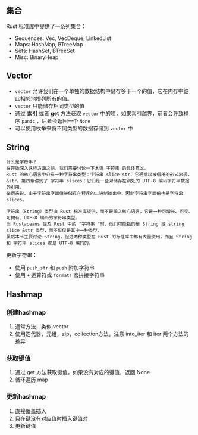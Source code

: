 ## 集合
Rust 标准库中提供了一系列集合：
- Sequences: Vec, VecDeque, LinkedList
- Maps: HashMap, BTreeMap
- Sets: HashSet, BTreeSet
- Misc: BinaryHeap

## Vector

- `vector` 允许我们在一个单独的数据结构中储存多于一个的值，它在内存中彼此相邻地排列所有的值。
- `vector` 只能储存相同类型的值
- 通过 **索引** 或者 **get** 方法获取 `vector` 中的项，如果索引越界，前者会导致程序 `panic` ，后者会返回一个 `None`
- 可以使用枚举来将不同类型的数据存储到 `vector` 中

## String
```
什么是字符串？
在开始深入这些方面之前，我们需要讨论一下术语 字符串 的具体意义。
Rust 的核心语言中只有一种字符串类型：字符串 slice str，它通常以被借用的形式出现，&str。第四章讲到了 字符串 slices：它们是一些对储存在别处的 UTF-8 编码字符串数据的引用。
举例来说，由于字符串字面值被储存在程序的二进制输出中，因此字符串字面值也是字符串 slices。

字符串（String）类型由 Rust 标准库提供，而不是编入核心语言，它是一种可增长、可变、可拥有、UTF-8 编码的字符串类型。
当 Rustaceans 提及 Rust 中的 "字符串 "时，他们可能指的是 String 或 string slice &str 类型，而不仅仅是其中一种类型。
虽然本节主要讨论 String，但这两种类型在 Rust 的标准库中都有大量使用，而且 String 和 字符串 slices 都是 UTF-8 编码的。
```

更新字符串：
- 使用 `push_str` 和 `push` 附加字符串
- 使用 `+` 运算符或 `format!` 宏拼接字符串

## Hashmap

### 创建hashmap
1. 通常方法，类似 vector
2. 使用迭代器，元组，zip，collection方法，注意 into_iter 和 iter 两个方法的差异

### 获取键值
1. 通过 get 方法获取键值，如果没有对应的键值，返回 None
2. 循环遍历 map


### 更新hashmap
1. 直接覆盖插入
2. 只在键没有对应值时插入键值对
3. 更新键值